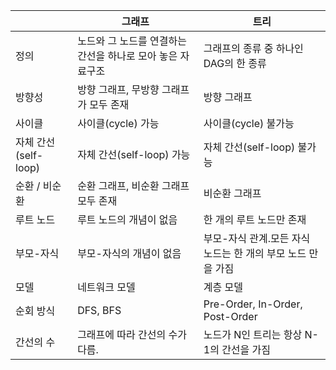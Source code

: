 |                  | 그래프                               | 트리                                  |
|------------------|-----------------------------------|-------------------------------------|
| 정의               | 노드와 그 노드를 연결하는 간선을 하나로 모아 놓은 자료구조 | 그래프의 종류 중 하나인 DAG의 한 종류             |
| 방향성              | 방향 그래프, 무방향 그래프가 모두 존재            | 방향 그래프                              |
| 사이클              | 사이클(cycle) 가능                     | 사이클(cycle) 불가능                      |
| 자체 간선(self-loop) | 자체 간선(self-loop) 가능               | 자체 간선(self-loop) 불가능                |
| 순환 / 비순환         | 순환 그래프, 비순환 그래프 모두 존재             | 비순환 그래프                             |
| 루트 노드            | 루트 노드의 개념이 없음                     | 한 개의 루트 노드만 존재                      |
| 부모-자식            | 부모-자식의 개념이 없음                     | 부모-자식 관계.모든 자식 노드는 한 개의 부모 노드 만을 가짐 |
| 모델               | 네트워크 모델                           | 계층 모델                               |
| 순회 방식            | DFS, BFS                          | Pre-Order, In-Order, Post-Order     |
| 간선의 수            | 그래프에 따라 간선의 수가 다름.                | 노드가 N인 트리는 항상 N-1의 간선을 가짐           |